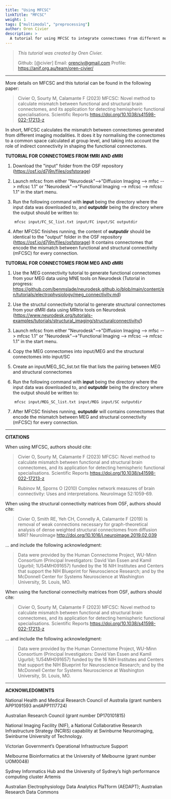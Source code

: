 ```yaml
---
title: "Using MFCSC"
linkTitle: "MFCSC"
weight: 1
tags: ["multimodal", "preprocessing"]
author: Oren Civier
description: > 
  A tutorial for using MFCSC to integrate connectomes from different modalities
---
```



> _This tutorial was created by Oren Civier._ 
>
> Github: [@civier]
> Email: orenciv@gmail.com
> Profile: https://anif.org.au/team/oren-civier/
>

----------

More details on MFCSC and this tutorial can be found in the following paper:

> Civier O, Sourty M, Calamante F (2023) MFCSC: Novel method to calculate mismatch between functional and structural brain connectomes, and its application for detecting hemispheric functional specialisations. Scientific Reports
https://doi.org/10.1038/s41598-022-17213-z

In short, MFCSC calculates the mismatch between connectomes generated from different imaging modalities. It does it by normalising the connectomes to a common space calculated at group level, and taking into account the role of indirect connectivity in shaping the functional connectomes.


**TUTORIAL FOR CONNECTOMES FROM fMRI AND dMRI** 

1. Download the "input" folder from the OSF repository (https://osf.io/d7j9n/files/osfstorage)

2. Launch mfcsc from either "Neurodesk"-->"Diffusion Imaging --> mfsc --> mfcsc 1.1" or "Neurodesk"-->"Functional Imaging --> mfcsc --> mfcsc 1.1" in the start menu. 

3. Run the following command with **input** being the directory where the input data was downloaded to, and **outputdir** being the directory where the output should be written to:
```
    mfcsc input/FC_SC_list.txt input/FC input/SC outputdir
```

4. After MFCSC finishes running, the content of **outputdir** should be identical to the "output" folder in the OSF repository (https://osf.io/d7j9n/files/osfstorage)
   It contains connectomes that encode the mismatch between functional and structural connectivity (mFCSC) for every connection.


**TUTORIAL FOR CONNECTOMES FROM MEG AND dMRI** 

1. Use the MEG connectivity tutorial to generate functional connectomes from your MEG data using MNE tools on Neurodesk (Tutorial in progress: https://github.com/benmslade/neurodesk.github.io/blob/main/content/en/tutorials/electrophysiology/meg_connectivity.md)
   
2. Use the structul connectivity tutorial to generate structural connectomes from your dMRI data using MRtrix tools on Neurodesk (https://www.neurodesk.org/tutorials-examples/tutorials/structural_imaging/structuralconnectivity/)

3. Launch mfcsc from either "Neurodesk"-->"Diffusion Imaging --> mfsc --> mfcsc 1.1" or "Neurodesk"-->"Functional Imaging --> mfcsc --> mfcsc 1.1" in the start menu. 

4. Copy the MEG connectomes into input/MEG and the structural connectomes into input/SC

5. Create an input/MEG_SC_list.txt file that lists the pairing between MEG and structural connectomes

6. Run the following command with **input** being the directory where the input data was downloaded to, and **outputdir** being the directory where the output should be written to:
```
    mfcsc input/MEG_SC_list.txt input/MEG input/SC outputdir
```

7. After MFCSC finishes running, **outputdir** will  contains connectomes that encode the mismatch between MEG and structural connectivity (mFCSC) for every connection.


----------

**CITATIONS**

When using MFCSC, authors should cite:

> Civier O, Sourty M, Calamante F (2023) MFCSC: Novel method to calculate mismatch between functional and structural brain connectomes, and its application for detecting hemispheric functional specialisations. Scientific Reports
https://doi.org/10.1038/s41598-022-17213-z
 
> Rubinov M, Sporns O (2010) Complex network measures of brain
connectivity: Uses and interpretations. NeuroImage 52:1059-69.

When using the structural connectivity matrices from OSF, authors should cite:

> Civier O, Smith RE, Yeh CH, Connelly A, Calamante F (2019) Is removal of weak connections necessary for graph-theoretical analysis of dense weighted structural connectomes from diffusion MRI? NeuroImage http://doi.org/10.1016/j.neuroimage.2019.02.039

... and include the following acknowledgment:

> Data were provided by the Human Connectome Project, WU-Minn Consortium (Principal Investigators: David Van Essen and Kamil Ugurbil; 1U54MH091657) funded by the 16 NIH Institutes and Centers that support the NIH Blueprint for Neuroscience Research; and by the McDonnell Center for Systems Neuroscience at Washington University, St. Louis, MO.

	
When using the functional connectivity matrices from OSF, authors should cite:
	

> Civier O, Sourty M, Calamante F (2023) MFCSC: Novel method to calculate mismatch between functional and structural brain connectomes, and its application for detecting hemispheric functional specialisations. Scientific Reports https://doi.org/10.1038/s41598-022-17213-z

... and include the following acknowledgment:

> Data were provided by the Human Connectome Project, WU-Minn Consortium (Principal Investigators: David Van Essen and Kamil Ugurbil; 1U54MH091657) funded by the 16 NIH Institutes and Centers that support the NIH Blueprint for Neuroscience Research; and by the McDonnell Center for Systems Neuroscience at Washington University, St. Louis, MO.

-----------------

**ACKNOWLEDGMENTS**
    
National Health and Medical Research Council of Australia (grant numbers APP1091593 andAPP1117724)

Australian Research Council (grant number DP170101815)

National Imaging Facility (NIF), a National Collaborative Research Infrastructure Strategy (NCRIS) capability at Swinburne Neuroimaging, Swinburne University of Technology.

Victorian Government’s Operational Infrastructure Support

Melbourne Bioinformatics at the University of Melbourne (grant number UOM0048)

Sydney Informatics Hub and the University of Sydney’s high performance computing cluster Artemis

Australian Electrophysiology Data Analytics PlaTform (AEDAPT); Australian Research Data Commons



